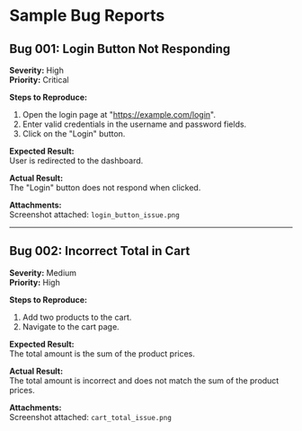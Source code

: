 # Sample Bug Reports

## Bug 001: Login Button Not Responding
**Severity:** High  
**Priority:** Critical  

**Steps to Reproduce:**
1. Open the login page at "https://example.com/login".
2. Enter valid credentials in the username and password fields.
3. Click on the "Login" button.

**Expected Result:**  
User is redirected to the dashboard.

**Actual Result:**  
The "Login" button does not respond when clicked.

**Attachments:**  
Screenshot attached: `login_button_issue.png`

---

## Bug 002: Incorrect Total in Cart
**Severity:** Medium  
**Priority:** High  

**Steps to Reproduce:**
1. Add two products to the cart.
2. Navigate to the cart page.

**Expected Result:**  
The total amount is the sum of the product prices.

**Actual Result:**  
The total amount is incorrect and does not match the sum of the product prices.

**Attachments:**  
Screenshot attached: `cart_total_issue.png`
